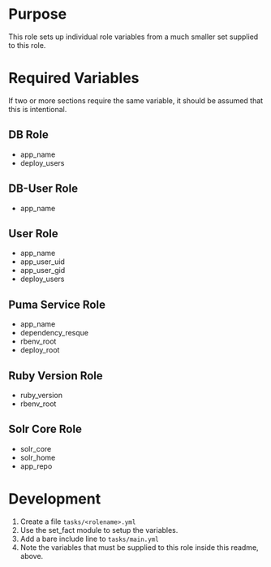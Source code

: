 # Purpose

This role sets up individual role variables from a much smaller 
set supplied to this role.

# Required Variables

If two or more sections require the same variable, it should be 
assumed that this is intentional.

## DB Role

* app_name
* deploy_users

## DB-User Role

* app_name

## User Role

* app_name
* app_user_uid
* app_user_gid
* deploy_users

## Puma Service Role

* app_name
* dependency_resque
* rbenv_root
* deploy_root

## Ruby Version Role

* ruby_version
* rbenv_root

## Solr Core Role

* solr_core
* solr_home
* app_repo

# Development

1. Create a file `tasks/<rolename>.yml`
2. Use the set_fact module to setup the variables.
3. Add a bare include line to `tasks/main.yml`
4. Note the variables that must be supplied to this role inside
   this readme, above.
   
